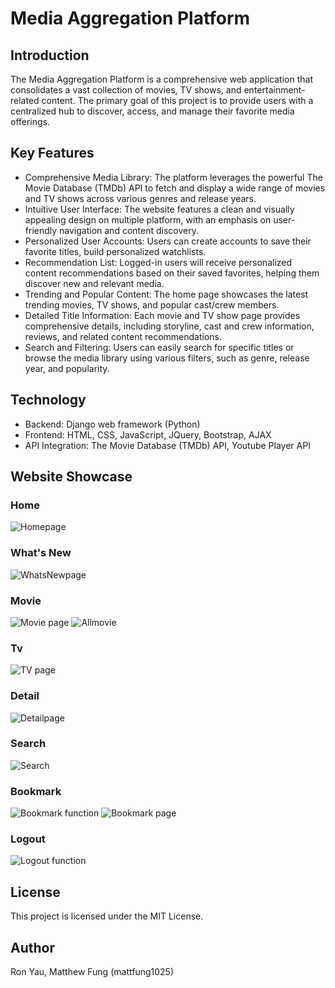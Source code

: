 # Media Aggregation Platform

## Introduction
The Media Aggregation Platform is a comprehensive web application that consolidates a vast collection of movies, TV shows, and entertainment-related content. 
The primary goal of this project is to provide users with a centralized hub to discover, access, and manage their favorite media offerings.

## Key Features
- Comprehensive Media Library: The platform leverages the powerful The Movie Database (TMDb) API to fetch and display a wide range of movies and TV shows across various genres and release years.
- Intuitive User Interface: The website features a clean and visually appealing design on multiple platform, with an emphasis on user-friendly navigation and content discovery.
- Personalized User Accounts: Users can create accounts to save their favorite titles, build personalized watchlists.
- Recommendation List: Logged-in users will receive personalized content recommendations based on their saved favorites, helping them discover new and relevant media.
- Trending and Popular Content: The home page showcases the latest trending movies, TV shows, and popular cast/crew members.
- Detailed Title Information: Each movie and TV show page provides comprehensive details, including storyline, cast and crew information, reviews, and related content recommendations.
- Search and Filtering: Users can easily search for specific titles or browse the media library using various filters, such as genre, release year, and popularity.

## Technology
- Backend: Django web framework (Python)
- Frontend: HTML, CSS, JavaScript, JQuery, Bootstrap, AJAX
- API Integration: The Movie Database (TMDb) API, Youtube Player API

## Website Showcase
### Home
![Homepage](https://github.com/amRon15/Media-Webapp/assets/109853249/e29b8031-e6d9-4f96-8ad1-5cac1d116416)
### What's New
![WhatsNewpage](https://github.com/amRon15/Media-Webapp/assets/109853249/bddc9b59-9799-4ca8-bd99-c75b650fce45)
### Movie
![Movie page](https://github.com/amRon15/Media-Webapp/assets/109853249/0c4fba3d-40f2-4cef-9f6c-06f423d670be)
![Allmovie](https://github.com/amRon15/Media-Webapp/assets/109853249/37932bec-2960-42c5-8588-a8c7bb0d1a43)
### Tv
![TV page](https://github.com/amRon15/Media-Webapp/assets/109853249/ab0de505-fb08-4603-84b0-e1764b140466)
### Detail
![Detailpage](https://github.com/amRon15/Media-Webapp/assets/109853249/90521833-d237-4be7-bf31-5666bd2352e0)
### Search
![Search](https://github.com/amRon15/Media-Webapp/assets/109853249/ea096b91-5fd5-405a-8af8-13c8415e891c)
### Bookmark
![Bookmark function](https://github.com/amRon15/Media-Webapp/assets/109853249/a2611310-49a0-4daa-a86b-30ae9d25af69)
![Bookmark page](https://github.com/amRon15/Media-Webapp/assets/109853249/7c3e34ca-dc0a-41d2-a676-6b78e698e3a3)
### Logout
![Logout function](https://github.com/amRon15/Media-Webapp/assets/109853249/e1d3a3ed-baee-4a1c-8d3a-53cc66b42ddb)



## License
This project is licensed under the MIT License.

## Author
Ron Yau, 
Matthew Fung (mattfung1025)
